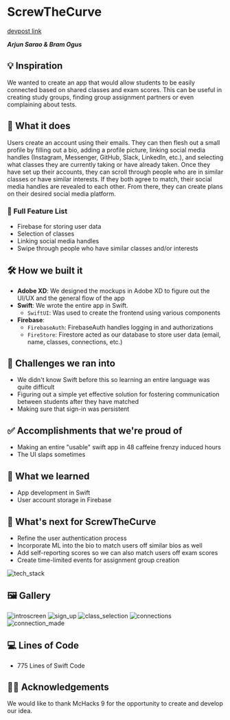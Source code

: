 # ScrewTheCurve

[devpost link](https://devpost.com/software/ScrewTheCurve)

**_Arjun Sarao & Bram Ogus_**

## 💡 Inspiration

We wanted to create an app that would allow students to be easily connected based on shared classes and exam scores. This can be useful in creating study groups, finding group assignment partners or even complaining about tests.

## 📱 What it does

Users create an account using their emails. They can then flesh out a small profile by filling out a bio, adding a profile picture, linking social media handles (Instagram, Messenger, GitHub, Slack, LinkedIn, etc.), and selecting what classes they are currently taking or have already taken. Once they have set up their accounts, they can scroll through people who are in similar classes or have similar interests. If they both agree to match, their social media handles are revealed to each other. From there, they can create plans on their desired social media platform.

### 📃 Full Feature List

- Firebase for storing user data
- Selection of classes
- Linking social media handles
- Swipe through people who have similar classes and/or interests

## 🛠 How we built it

- **Adobe XD**: We designed the mockups in Adobe XD to figure out the UI/UX and the general flow of the app
- **Swift**: We wrote the entire app in Swift.
  - `SwiftUI`: Was used to create the frontend using various components
- **Firebase**: 
  -  `FirebaseAuth`: FirebaseAuth handles logging in and authorizations
  -  `FireStore`: Firestore acted as our database to store user data (email, name, classes, connections, etc.)

## 🛑 Challenges we ran into

- We didn't know Swift before this so learning an entire language was quite difficult
- Figuring out a simple yet effective solution for fostering communication between students after they have matched
- Making sure that sign-in was persistent

## ✅ Accomplishments that we're proud of

- Making an entire "usable" swift app in 48 caffeine frenzy induced hours
- The UI slaps sometimes
  
## 📖 What we learned

- App development in Swift
- User account storage in Firebase

## 🤔 What's next for ScrewTheCurve

- Refine the user authentication process
- Incorporate ML into the bio to match users off similar bios as well
- Add self-reporting scores so we can also match users off exam scores
- Create time-limited events for assignment group creation

![tech_stack](https://user-images.githubusercontent.com/47152801/150666056-da50b7af-9657-4dee-8637-f741f375fa0a.png)

## 🖼 Gallery

![introscreen](https://user-images.githubusercontent.com/47152801/150665849-2612e4dc-fb0c-46c8-b5a7-ebf4886cbc9f.png)
![sign_up](https://user-images.githubusercontent.com/47152801/150665863-b612347d-2d80-42d9-8ef4-687bc4bcf862.png)
![class_selection](https://user-images.githubusercontent.com/47152801/150665850-c638321f-e191-4723-a417-b3fb8b0b8bb0.png)
![connections](https://user-images.githubusercontent.com/47152801/150665848-dc1bf279-7561-4386-a886-53d6cf7fe436.png)
![connection_made](https://user-images.githubusercontent.com/47152801/150665860-6b38f0d7-6ea9-41f0-9605-30416749db91.png)

## 💻 Lines of Code

- 775 Lines of Swift Code

## 🙇‍♂️ Acknowledgements

We would like to thank McHacks 9 for the opportunity to create and develop our idea.
